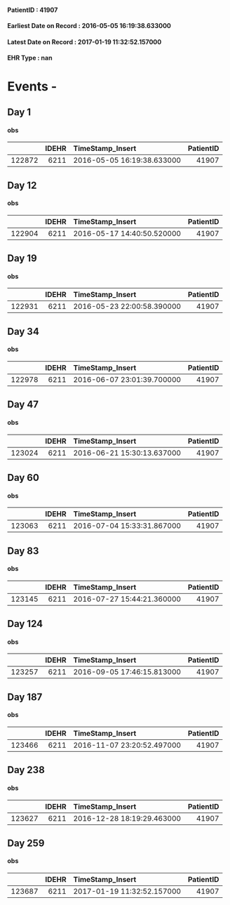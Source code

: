 
#### PatientID : 41907
#### Earliest Date on Record : 2016-05-05 16:19:38.633000
#### Latest Date on Record : 2017-01-19 11:32:52.157000
#### EHR Type : nan

# Events - 

## Day 1

#### obs
|        |   IDEHR | TimeStamp_Insert           |   PatientID |
|-------:|--------:|:---------------------------|------------:|
| 122872 |    6211 | 2016-05-05 16:19:38.633000 |       41907 |


## Day 12

#### obs
|        |   IDEHR | TimeStamp_Insert           |   PatientID |
|-------:|--------:|:---------------------------|------------:|
| 122904 |    6211 | 2016-05-17 14:40:50.520000 |       41907 |


## Day 19

#### obs
|        |   IDEHR | TimeStamp_Insert           |   PatientID |
|-------:|--------:|:---------------------------|------------:|
| 122931 |    6211 | 2016-05-23 22:00:58.390000 |       41907 |


## Day 34

#### obs
|        |   IDEHR | TimeStamp_Insert           |   PatientID |
|-------:|--------:|:---------------------------|------------:|
| 122978 |    6211 | 2016-06-07 23:01:39.700000 |       41907 |


## Day 47

#### obs
|        |   IDEHR | TimeStamp_Insert           |   PatientID |
|-------:|--------:|:---------------------------|------------:|
| 123024 |    6211 | 2016-06-21 15:30:13.637000 |       41907 |


## Day 60

#### obs
|        |   IDEHR | TimeStamp_Insert           |   PatientID |
|-------:|--------:|:---------------------------|------------:|
| 123063 |    6211 | 2016-07-04 15:33:31.867000 |       41907 |


## Day 83

#### obs
|        |   IDEHR | TimeStamp_Insert           |   PatientID |
|-------:|--------:|:---------------------------|------------:|
| 123145 |    6211 | 2016-07-27 15:44:21.360000 |       41907 |


## Day 124

#### obs
|        |   IDEHR | TimeStamp_Insert           |   PatientID |
|-------:|--------:|:---------------------------|------------:|
| 123257 |    6211 | 2016-09-05 17:46:15.813000 |       41907 |


## Day 187

#### obs
|        |   IDEHR | TimeStamp_Insert           |   PatientID |
|-------:|--------:|:---------------------------|------------:|
| 123466 |    6211 | 2016-11-07 23:20:52.497000 |       41907 |


## Day 238

#### obs
|        |   IDEHR | TimeStamp_Insert           |   PatientID |
|-------:|--------:|:---------------------------|------------:|
| 123627 |    6211 | 2016-12-28 18:19:29.463000 |       41907 |


## Day 259

#### obs
|        |   IDEHR | TimeStamp_Insert           |   PatientID |
|-------:|--------:|:---------------------------|------------:|
| 123687 |    6211 | 2017-01-19 11:32:52.157000 |       41907 |


